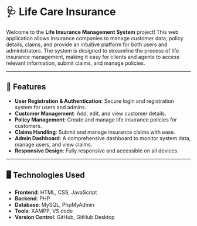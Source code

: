 # 🩺 Life Care Insurance

Welcome to the **Life Insurance Management System** project! This web application allows insurance companies to manage customer data, policy details, claims, and provide an intuitive platform for both users and administrators. The system is designed to streamline the process of life insurance management, making it easy for clients and agents to access relevant information, submit claims, and manage policies.

---

## 🚀 Features

- **User Registration & Authentication**: Secure login and registration system for users and admins.
- **Customer Management**: Add, edit, and view customer details.
- **Policy Management**: Create and manage life insurance policies for customers.
- **Claims Handling**: Submit and manage insurance claims with ease.
- **Admin Dashboard**: A comprehensive dashboard to monitor system data, manage users, and view claims.
- **Responsive Design**: Fully responsive and accessible on all devices.

---

## 🖥️ Technologies Used

- **Frontend**: HTML, CSS, JavaScript
- **Backend**: PHP
- **Database**: MySQL, PhpMyAdmin
- **Tools**: XAMPP, VS code
- **Version Control**: GitHub, GitHub Desktop
